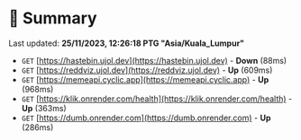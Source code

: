 # 📖 Summary
Last updated: **25/11/2023, 12:26:18 PTG "Asia/Kuala_Lumpur"**

- `GET` [https://hastebin.ujol.dev](https://hastebin.ujol.dev) - **Down** (88ms)
- `GET` [https://reddviz.ujol.dev](https://reddviz.ujol.dev) - **Up** (609ms)
- `GET` [https://memeapi.cyclic.app](https://memeapi.cyclic.app) - **Up** (968ms)
- `GET` [https://klik.onrender.com/health](https://klik.onrender.com/health) - **Up** (363ms)
- `GET` [https://dumb.onrender.com](https://dumb.onrender.com) - **Up** (286ms)
